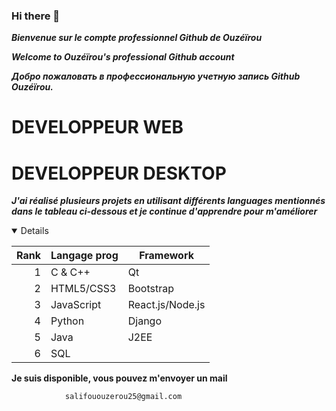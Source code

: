 ### Hi there 👋

<!--
**shadowghost94/shadowghost94** is a ✨ _special_ ✨ repository because its `README.md` (this file) appears on your GitHub profile.

Here are some ideas to get you started:

- 🔭 I’m currently working on ...
- 🌱 I’m currently learning ...
- 👯 I’m looking to collaborate on ...
- 🤔 I’m looking for help with ...
- 💬 Ask me about ...
- 📫 How to reach me: ...
- 😄 Pronouns: ...
- ⚡ Fun fact: ...
-->
***Bienvenue sur le compte professionnel Github de Ouzéïrou***  


***Welcome to Ouzéïrou's professional Github account***  


***Добро пожаловать в профессиональную учетную запись Github Ouzéïrou.***  


# DEVELOPPEUR WEB
# DEVELOPPEUR DESKTOP


***J'ai réalisé plusieurs projets en utilisant différents languages mentionnés dans le tableau ci-dessous et je continue d'apprendre pour m'améliorer***  
<details open>
  
| Rank | Langage prog  | Framework         |
|-----:|---------------|-------------------|
|     1| C & C++       | Qt                |
|     2| HTML5/CSS3    | Bootstrap         |
|     3| JavaScript    | React.js/Node.js  |
|     4| Python        | Django            |
|     5| Java          | J2EE              |
|     6| SQL           |                   |

</details>  

**Je suis disponible, vous pouvez m'envoyer un mail**


                salifououzerou25@gmail.com
